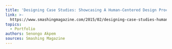 ```yaml
---
title: 'Designing Case Studies: Showcasing A Human-Centered Design Process'
link: >-
  https://www.smashingmagazine.com/2015/02/designing-case-studies-human-centered-design-process/
topics:
  - Portfolio
authors: Senongo Akpem
sources: Smashing Magazine
---
```


